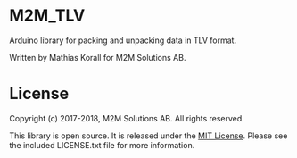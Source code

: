 # M2M_TLV
Arduino library for packing and unpacking data in TLV format.

Written by Mathias Korall for M2M Solutions AB.

# License

Copyright (c) 2017-2018, M2M Solutions AB. All rights reserved.

This library is open source. It is released under the [MIT License](LICENSE.txt). 
Please see the included LICENSE.txt file for more information.
